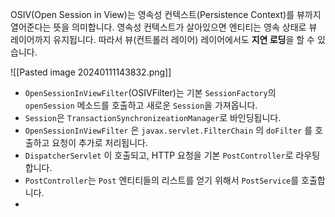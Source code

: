 OSIV(Open Session in View)는 영속성 컨텍스트(Persistence Context)를 뷰까지 열어준다는 뜻을 의미합니다. 영속성 컨텍스트가 살아있으면 엔티티는 영속 상태로 뷰 레이어까지 유지됩니다. 따라서 뷰(컨트롤러 레이어) 레이어에서도 **지연 로딩**을 할 수 있습니다. 


![[Pasted image 20240111143832.png]]
- `OpenSessionInViewFilter`(OSIVFilter)는 기본 `SessionFactory`의 `openSession` 메소드를 호출하고 새로운 `Session`을 가져옵니다.
- `Session`은 `TransactionSynchronizeationManager`로 바인딩됩니다.
- `OpenSessionInViewFilter` 은 `javax.servlet.FilterChain` 의 `doFilter` 를 호출하고 요청이 추가로 처리됩니다.
- `DispatcherServlet` 이 호출되고, HTTP 요청을 기본 `PostController`로 라우팅합니다.
- `PostController`는 `Post` 엔티티들의 리스트를 얻기 위해서 `PostService`를 호출합니다.
- 
